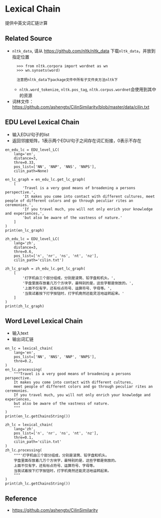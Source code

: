 # Lexical Chain
提供中英文词汇链计算

## Related Source
- `nltk_data`, 请从 https://github.com/nltk/nltk_data 下载`nltk_data`，并放到指定位置
  ```
    >>> from nltk.corpora import wordnet as wn
    >>> wn.synsets(word)

    注意把nltk_data下package文件中所有子文件夹方法nltk下
  ```
  - `nltk.word_tokenize`, `nltk.pos_tag`, `nltk.corpus.wordnet`会使用到其中的资源
- 词林文件：https://github.com/ashengtx/CilinSimilarity/blob/master/data/cilin.txt
## EDU Level Lexical Chain
- 输入EDU/句子的list
- 返回邻接矩阵，1表示两个EDU/句子之间存在词汇衔接，0表示不存在
```
en_edu_lc = EDU_level_LC(
    lang='en', 
    distance=3, 
    thre=0.33, 
    pos_list=['NN', 'NNP', 'NNS', 'NNPS'], 
    cilin_path=None)

en_lc_graph = en_edu_lc.get_lc_graph(
    [
        'Travel is a very good means of broadening a persons perspective.',
        'It makes you come into contact with different cultures, meet people of different colors and go through peculiar rites an ceremonies.',
        'If you travel much, you will not only enrich your knowledge and experiences,',
        'but also be aware of the vastness of nature.'
    ]
)
print(en_lc_graph)

zh_edu_lc = EDU_level_LC(
    lang='zh', 
    distance=3, 
    thre=0.6, 
    pos_list=['n', 'nr', 'ns', 'nt', 'nz'], 
    cilin_path='cilin.txt')

zh_lc_graph = zh_edu_lc.get_lc_graph(
    [
        '打字机由三个部分组成，分别是滚筒、铅字盘和机头。',
        '字盘里面存放着几万个方块字，最特别的是，这些字都是倒放的。',
        '上面不仅有字，还有标点符号、运算符号、字母等。',
        '当我试着按下打字按钮时，打字机竟然还能灵活地运转起来。'
    ]
)
print(zh_lc_graph)
```  
## Word Level Lexical Chain
- 输入text
- 输出词汇链
```
en_lc = lexical_chain(
    lang='en',
    pos_list=['NN', 'NNS', 'NNP', 'NNPS'],
    thre=0.2,
)
en_lc.processing(
    """Travel is a very good means of broadening a persons perspective. 
    It makes you come into contact with different cultures, 
    meet people of different colors and go through peculiar rites an ceremonies.
    If you travel much, you will not only enrich your knowledge and experiences, 
    but also be aware of the vastness of nature.
    """
)
print(en_lc.getChainsString())

zh_lc = lexical_chain(
    lang='zh',
    pos_list=['n', 'nr', 'ns', 'nt', 'nz'],
    thre=0.1,
    cilin_path='cilin.txt'
)
zh_lc.processing(
    """'打字机由三个部分组成，分别是滚筒、铅字盘和机头。
    字盘里面存放着几万个方块字，最特别的是，这些字都是倒放的。
    上面不仅有字，还有标点符号、运算符号、字母等。
    当我试着按下打字按钮时，打字机竟然还能灵活地运转起来。
    """
)
print(zh_lc.getChainsString())
```
## Reference
- https://github.com/ashengtx/CilinSimilarity